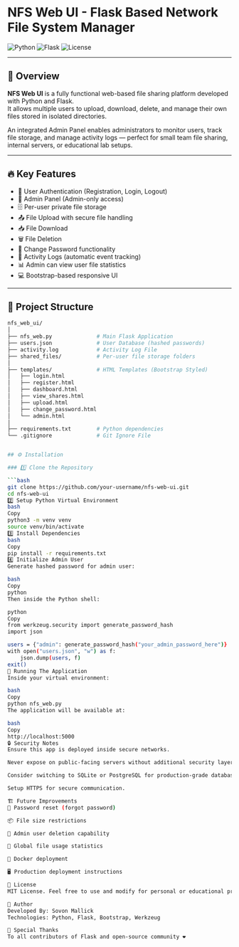 # NFS Web UI - Flask Based Network File System Manager

![Python](https://img.shields.io/badge/python-3.8+-blue)
![Flask](https://img.shields.io/badge/Flask-2.x-green)
![License](https://img.shields.io/badge/license-MIT-lightgrey)

---

## 📖 Overview

**NFS Web UI** is a fully functional web-based file sharing platform developed with Python and Flask.  
It allows multiple users to upload, download, delete, and manage their own files stored in isolated directories.

An integrated Admin Panel enables administrators to monitor users, track file storage, and manage activity logs — perfect for small team file sharing, internal servers, or educational lab setups.

---

## 🔥 Key Features

- 🔐 User Authentication (Registration, Login, Logout)
- 👑 Admin Panel (Admin-only access)
- 🗄️ Per-user private file storage
- 📤 File Upload with secure file handling
- 📥 File Download
- 🗑 File Deletion
- 🔑 Change Password functionality
- 📝 Activity Logs (automatic event tracking)
- 📊 Admin can view user file statistics
- 💻 Bootstrap-based responsive UI

---

## 📁 Project Structure

```bash
nfs_web_ui/
│
├── nfs_web.py              # Main Flask Application
├── users.json              # User Database (hashed passwords)
├── activity.log            # Activity Log File
├── shared_files/           # Per-user file storage folders
│
├── templates/              # HTML Templates (Bootstrap Styled)
│   ├── login.html
│   ├── register.html
│   ├── dashboard.html
│   ├── view_shares.html
│   ├── upload.html
│   ├── change_password.html
│   └── admin.html
│
├── requirements.txt        # Python dependencies
└── .gitignore              # Git Ignore File


## ⚙ Installation

### 1️⃣ Clone the Repository

```bash
git clone https://github.com/your-username/nfs-web-ui.git
cd nfs-web-ui
2️⃣ Setup Python Virtual Environment
bash
Copy
python3 -m venv venv
source venv/bin/activate
3️⃣ Install Dependencies
bash
Copy
pip install -r requirements.txt
4️⃣ Initialize Admin User
Generate hashed password for admin user:

bash
Copy
python
Then inside the Python shell:

python
Copy
from werkzeug.security import generate_password_hash
import json

users = {"admin": generate_password_hash("your_admin_password_here")}
with open("users.json", "w") as f:
    json.dump(users, f)
exit()
🚀 Running The Application
Inside your virtual environment:

bash
Copy
python nfs_web.py
The application will be available at:

bash
Copy
http://localhost:5000
🔒 Security Notes
Ensure this app is deployed inside secure networks.

Never expose on public-facing servers without additional security layers.

Consider switching to SQLite or PostgreSQL for production-grade database storage.

Setup HTTPS for secure communication.

🏗️ Future Improvements
🔐 Password reset (forgot password)

📦 File size restrictions

🧹 Admin user deletion capability

📂 Global file usage statistics

🐳 Docker deployment

🖥️ Production deployment instructions

📜 License
MIT License. Feel free to use and modify for personal or educational projects.

🤝 Author
Developed By: Sovon Mallick
Technologies: Python, Flask, Bootstrap, Werkzeug

🙏 Special Thanks
To all contributors of Flask and open-source community ❤️
